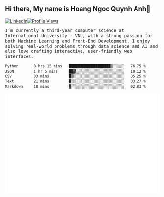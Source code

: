 ## Hi there, My name is Hoang Ngoc Quynh Anh👋

[![LinkedIn](https://img.shields.io/badge/LinkedIn-0077B5?style=flat&logo=linkedin&logoColor=white)](https://www.linkedin.com/in/quynhanh572004/)[![Profile Views](https://komarev.com/ghpvc/?username=Greekatz&color=blue&style=flat-square)](https://github.com/quynhanhhoang572004)  

<samp> I’m currently a third-year computer science at International University - VNU, with a strong passion for both Machine Learning and Front-End Development. I enjoy solving real-world problems through data science and AI and also love crafting interactive, user-friendly web interfaces.<samp> 




<!--START_SECTION:waka-->

```txt
Python       8 hrs 15 mins   ███████████████████▒░░░░░   76.75 %
JSON         1 hr 5 mins     ██▓░░░░░░░░░░░░░░░░░░░░░░   10.12 %
CSV          33 mins         █▒░░░░░░░░░░░░░░░░░░░░░░░   05.25 %
Text         21 mins         ▓░░░░░░░░░░░░░░░░░░░░░░░░   03.27 %
Markdown     18 mins         ▓░░░░░░░░░░░░░░░░░░░░░░░░   02.83 %
```

<!--END_SECTION:waka-->

![Full-year Contribution Calendar](https://github.com/quynhanhhoang572004/quynhanhhoang572004/blob/main/metrics.plugin.isocalendar.fullyear.svg)

